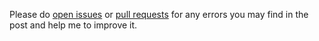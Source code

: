 Please do [open issues](https://github.com/oussemos/placidweb.com/issues) or [pull requests](https://github.com/oussemos/placidweb.com/pulls/) for any errors you may find in the post and help me to improve it.
